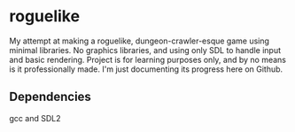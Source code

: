 # roguelike
My attempt at making a roguelike, dungeon-crawler-esque game using minimal libraries. No graphics libraries, and using only SDL to handle input and basic rendering. Project is for learning purposes only, and by no means is it professionally made. I'm just documenting its progress here on Github.
## Dependencies
gcc and SDL2
